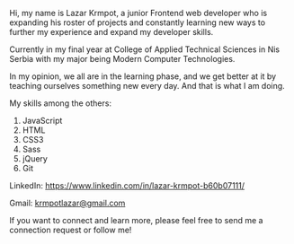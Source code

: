 Hi, my name is Lazar Krmpot, a junior Frontend web developer who is expanding his roster of projects and constantly learning new ways to further my experience and expand my developer skills.

Currently in my final year at College of Applied Technical Sciences in Nis Serbia with my major being Modern Computer Technologies.

In my opinion, we all are in the learning phase, and we get better at it by teaching ourselves something new every day. And that is what I am doing.

My skills among the others:

1) JavaScript 
2) HTML
3) CSS3 
4) Sass
5) jQuery 
6) Git

LinkedIn:
https://www.linkedin.com/in/lazar-krmpot-b60b07111/

Gmail:
krmpotlazar@gmail.com

If you want to connect and learn more, please feel free to send me a connection request or follow me!

<!---
LazarKrmpot/LazarKrmpot is a ✨ special ✨ repository because its `README.md` (this file) appears on your GitHub profile.
You can click the Preview link to take a look at your changes.
--->
